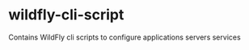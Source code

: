 wildfly-cli-script
==================

Contains WildFly cli scripts to configure applications servers services
